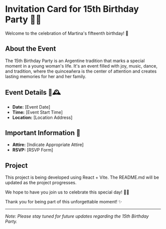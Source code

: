 # Invitation Card for 15th Birthday Party 🎉👗

Welcome to the celebration of Martina's fifteenth birthday! 🌟

## About the Event

The 15th Birthday Party is an Argentine tradition that marks a special moment in a young woman's life. It's an event filled with joy, music, dance, and tradition, where the quinceañera is the center of attention and creates lasting memories for her and her family.

## Event Details 📅🕰️

- **Date:** [Event Date]
- **Time:** [Event Start Time]
- **Location:** [Location Address]

## Important Information 📝

- **Attire:** [Indicate Appropriate Attire]
- **RSVP:** [RSVP Form]

## Project

This project is being developed using React + Vite. The README.md will be updated as the project progresses.

We hope to have you join us to celebrate this special day! 💃🎶

Thank you for being part of this unforgettable moment! ✨

---

*Note: Please stay tuned for future updates regarding the 15th Birthday Party.*
